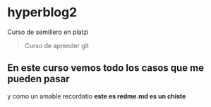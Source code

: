 # hyperblog2
Curso de semillero en platzi
> Curso de aprender git 

## En este curso vemos todo los casos que me pueden pasar

y como un amable recordatio **este es redme.md es un chiste**